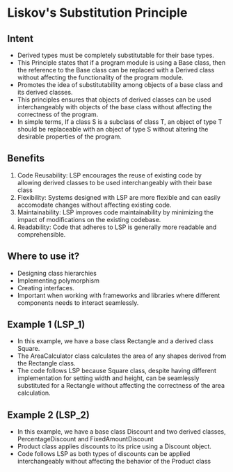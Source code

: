 # Liskov's Substitution Principle

## Intent
- Derived types must be completely substitutable for their base types.
- This Principle states that if a program module is using a Base class, then the reference to the Base class can be replaced with a Derived class without affecting the functionality of the program module.
- Promotes the idea of substitutability among objects of a base class and its derived classes.
- This principles ensures that objects of derived classes can be used interchangeably with objects of the base class without 
affecting the correctness of the program.
- In simple terms, If a class S is a subclass of class T, an object of type T should be replaceable with an object of type S without altering the desirable properties of the program.

## Benefits
1. Code Reusability: LSP encourages the reuse of existing code by allowing derived classes to be used interchangeably with their base class
2. Flexibility: Systems designed with LSP are more flexible and can easily accomodate changes without affecting existing code.
3. Maintainability: LSP improves code maintainability by minimizing the impact of modifications on the existing codebase.
4. Readability: Code that adheres to LSP is generally more readable and comprehensible.

## Where to use it?
- Designing class hierarchies
- Implementing polymorphism
- Creating interfaces.
- Important when working with frameworks and libraries where different components needs to interact seamlessly.

## Example 1 (LSP_1)
- In this example, we have a base class Rectangle and a derived class Square.
- The AreaCalculator class calculates the area of any shapes derived from the Rectangle class.
- The code follows LSP because Square class, despite having different implementation for setting width and height, can be seamlessly substituted for a Rectangle without affecting the correctness of the area calculation.

## Example 2 (LSP_2)
- In this example, we have a base class Discount and two derived classes, PercentageDiscount and FixedAmountDiscount
- Product class applies discounts to its price using a Discount object.
- Code follows LSP as both types of discounts can be applied interchangeably without affecting the behavior of the Product class

